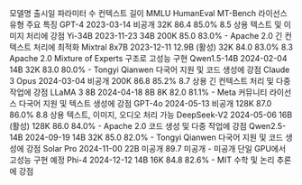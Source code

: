 모델명	출시일	파라미터 수	컨텍스트 길이	MMLU	HumanEval	MT-Bench	라이선스 유형	주요 특징
GPT-4	2023-03-14	비공개	32K	86.4	85.0%	8.5	상용	텍스트 및 이미지 처리에 강점
Yi-34B	2023-11-23	34B	200K	85.0	83.0%	-	Apache 2.0	긴 컨텍스트 처리에 최적화
Mixtral 8x7B	2023-12-11	12.9B (활성)	32K	84.0	83.0%	8.3	Apache 2.0	Mixture of Experts 구조로 고성능 구현
Qwen1.5-14B	2024-02-04	14B	32K	83.0	80.0%	-	Tongyi Qianwen	다국어 지원 및 코드 생성에 강점
Claude 3 Opus	2024-03-04	비공개	200K	86.8	85.2%	8.7	상용	긴 컨텍스트 처리 및 다중 작업에 강점
LLaMA 3 8B	2024-04-18	8B	8K	82.0	81.1%	-	Meta 커뮤니티 라이선스	다국어 지원 및 텍스트 생성에 강점
GPT-4o	2024-05-13	비공개	128K	87.0	86.0%	8.8	상용	텍스트, 이미지, 오디오 처리 가능
DeepSeek-V2	2024-05-06	16B (활성)	128K	86.0	84.0%	-	Apache 2.0	코드 생성 및 다중 작업에 강점
Qwen2.5-14B	2024-09-19	14B	32K	85.0	82.0%	-	Tongyi Qianwen	다국어 지원 및 코드 생성에 강점
Solar Pro	2024-11-00	22B	미공개	89.7	미공개	-	미공개	단일 GPU에서 고성능 구현 예정
Phi-4	2024-12-12	14B	16K	84.8	82.6%	-	MIT	수학 및 논리 추론에 강점
